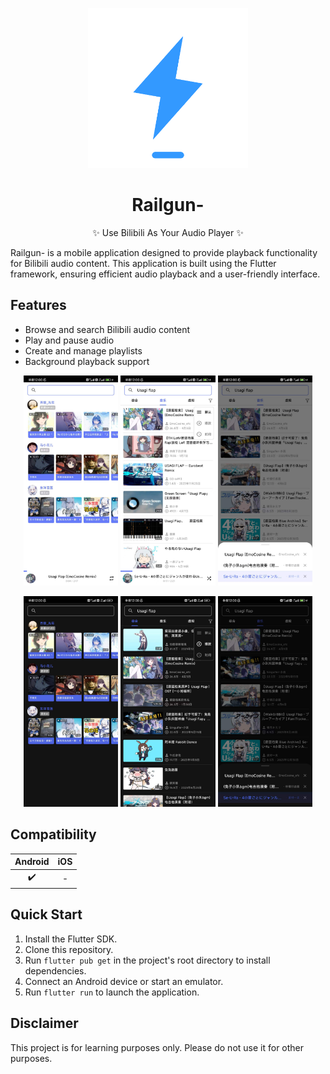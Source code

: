 <p align="center">
  <img alt="icon" src="assets/icon.png" width="256" height="256" />
</p>

<div align="center">

# Railgun-

✨ Use Bilibili As Your Audio Player ✨

</div>

Railgun- is a mobile application designed to provide playback functionality for Bilibili audio content. This application is built using the Flutter framework, ensuring efficient audio playback and a user-friendly interface.

## Features

- Browse and search Bilibili audio content
- Play and pause audio
- Create and manage playlists
- Background playback support

<p align="center">
    <img alt="screenshot_1" src="assets/screenshot_1.jpg" width="30%" />
    <img alt="screenshot_2" src="assets/screenshot_2.jpg" width="30%" />
    <img alt="screenshot_3" src="assets/screenshot_3.jpg" width="30%" />
</p>

<p align="center">
    <img alt="screenshot_4" src="assets/screenshot_4.jpg" width="30%" />
    <img alt="screenshot_5" src="assets/screenshot_5.jpg" width="30%" />
    <img alt="screenshot_6" src="assets/screenshot_6.jpg" width="30%" />
</p>

## Compatibility

| Android | iOS |
| :-----: | :-: |
|    ✔️    |  -  |

## Quick Start

1. Install the Flutter SDK.
2. Clone this repository.
3. Run `flutter pub get` in the project's root directory to install dependencies.
4. Connect an Android device or start an emulator.
5. Run `flutter run` to launch the application.

## Disclaimer

This project is for learning purposes only. Please do not use it for other purposes.
